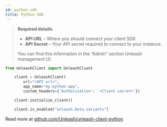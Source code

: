 ```yaml
---
id: python_sdk
title: Python SDK
---
```


> **Required details**
>
> - **API URL** – Where you should connect your client SDK
> - **API Secret** – Your API secret required to connect to your instance.
>
> You can find this information in the “Admin” section Unleash management UI.

```python
from UnleashClient import UnleashClient

    client = UnleashClient(
        url="<API url>",
        app_name="my-python-app",
        custom_headers={'Authorization': '<Client secret>'})

    client.initialize_client()

    client.is_enabled("unleash.beta.variants")
```

Read more at [github.com/Unleash/unleash-client-python](https://github.com/Unleash/unleash-client-python)
